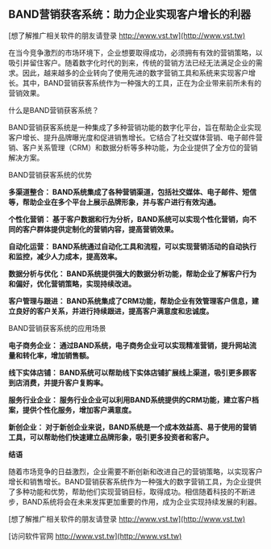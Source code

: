 ## **BAND营销获客系统：助力企业实现客户增长的利器**

[想了解推广相关软件的朋友请登录 http://www.vst.tw](http://www.vst.tw)

在当今竞争激烈的市场环境下，企业想要取得成功，必须拥有有效的营销策略，以吸引并留住客户。随着数字化时代的到来，传统的营销方法已经无法满足企业的需求。因此，越来越多的企业转向了使用先进的数字营销工具和系统来实现客户增长。其中，BAND营销获客系统作为一种强大的工具，正在为企业带来前所未有的营销效果。

什么是BAND营销获客系统？

BAND营销获客系统是一种集成了多种营销功能的数字化平台，旨在帮助企业实现客户增长、提升品牌曝光度和促进销售增长。它结合了社交媒体营销、电子邮件营销、客户关系管理（CRM）和数据分析等多种功能，为企业提供了全方位的营销解决方案。

BAND营销获客系统的优势

**多渠道整合： BAND系统集成了各种营销渠道，包括社交媒体、电子邮件、短信等，帮助企业在多个平台上展示品牌形象，并与客户进行有效沟通。**

**个性化营销： 基于客户数据和行为分析，BAND系统可以实现个性化营销，向不同的客户群体提供定制化的营销内容，提高营销效果。**

**自动化运营： BAND系统通过自动化工具和流程，可以实现营销活动的自动执行和监控，减少人力成本，提高效率。**

**数据分析与优化： BAND系统提供强大的数据分析功能，帮助企业了解客户行为和偏好，优化营销策略，实现持续改进。**

**客户管理与跟进： BAND系统集成了CRM功能，帮助企业有效管理客户信息，建立良好的客户关系，并进行持续跟进，提高客户满意度和忠诚度。**

BAND营销获客系统的应用场景

**电子商务企业： 通过BAND系统，电子商务企业可以实现精准营销，提升网站流量和转化率，增加销售额。**

**线下实体店铺： BAND系统可以帮助线下实体店铺扩展线上渠道，吸引更多顾客到店消费，并提升客户复购率。**

**服务行业企业： 服务行业企业可以利用BAND系统提供的CRM功能，建立客户档案，提供个性化服务，增加客户满意度。**

**新创企业： 对于新创企业来说，BAND系统是一个成本效益高、易于使用的营销工具，可以帮助他们快速建立品牌形象，吸引更多投资者和客户。**

**结语**

随着市场竞争的日益激烈，企业需要不断创新和改进自己的营销策略，以实现客户增长和销售增长。BAND营销获客系统作为一种强大的数字营销工具，为企业提供了多种功能和优势，帮助他们实现营销目标，取得成功。相信随着科技的不断进步，BAND系统将会在未来发挥更加重要的作用，成为企业实现持续发展的利器。

[想了解推广相关软件的朋友请登录 http://www.vst.tw](http://www.vst.tw)


[访问软件官网 http://www.vst.tw](http://www.vst.tw)
